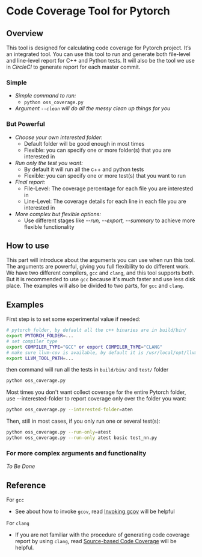 # Code Coverage Tool for Pytorch

## Overview

This tool is designed for calculating code coverage for Pytorch project.
It’s an integrated tool. You can use this tool to run and generate both file-level and line-level report for C++ and Python tests. It will also be the tool we use in *CircleCI* to generate report for each master commit.

### Simple
* *Simple command to run:*
    * `python oss_coverage.py  `
* *Argument `--clean` will do all the messy clean up things for you*

### But Powerful

* *Choose your own interested folder*:
    * Default folder will be good enough in most times
    * Flexible: you can specify one or more folder(s) that you are interested in
* *Run only the test you want:*
    * By default it will run all the c++ and python tests
    * Flexible: you can specify one or more test(s) that you want to run
* *Final report:*
    * File-Level: The coverage percentage for each file you are interested in
    * Line-Level: The coverage details for each line in each file you are interested in
* *More complex but flexible options:*
    * Use different stages like *--run, --export, --summary* to achieve more flexible functionality

## How to use

This part will introduce about the arguments you can use when run this tool. The arguments are powerful, giving you full flexibility to do different work.
We have two different compilers, `gcc` and `clang`, and this tool supports both. But it is recommended to use `gcc` because it's much faster and use less disk place. The examples will also be divided to two parts, for `gcc` and `clang`.


## Examples
First step is to set some experimental value if needed:
```bash
# pytorch folder, by default all the c++ binaries are in build/bin/
export PYTORCH_FOLDER=...
# set compiler type
export COMPILER_TYPE="GCC" or export COMPILER_TYPE="CLANG"
# make sure llvm-cov is available, by default it is /usr/local/opt/llvm/bin
export LLVM_TOOL_PATH=...
```

then command will run all the tests in `build/bin/` and `test/` folder
```bash
python oss_coverage.py
```
Most times you don't want collect coverage for the entire Pytorch folder, use --interested-folder to report coverage only over the folder you want:
```bash
python oss_coverage.py --interested-folder=aten
```
Then, still in most cases, if you only run one or several test(s):
```bash
python oss_coverage.py --run-only=atest
python oss_coverage.py --run-only atest basic test_nn.py
```

### For more complex arguments and functionality
*To Be Done*

## Reference

For `gcc`
* See about how to invoke `gcov`, read [Invoking gcov](https://gcc.gnu.org/onlinedocs/gcc/Invoking-Gcov.html#Invoking-Gcov) will be helpful

For `clang`
* If you are not familiar with the procedure of generating code coverage report by using `clang`, read [Source-based Code Coverage](https://clang.llvm.org/docs/SourceBasedCodeCoverage.html) will be helpful.
